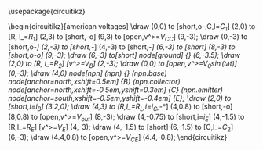 ---
---
\usepackage{circuitikz}

\begin{circuitikz}[american voltages]
\draw 
(0,0) to [short,o-,C,l=$C_1$] (2,0)
to [R, l_=$R_1$] (2,3)
to [short,-o] (9,3)
to [open,v^>=$V_{CC}$] (9,-3);
\draw 
(0,-3) to [short,o-*] (2,-3)
to [short,-*] (4,-3)
to [short,-*] (6,-3)
to [short] (8,-3)
to [short,o-o] (9,-3);
\draw 
(6,-3) to[short] node[ground] {} (6,-3.5);
\draw 
(2,0) to [R, l_=$R_2$] [v^>=$V_B$] (2,-3);
\draw
(0,0) to [open,v^>=$V_0\sin(\omega t)$] (0,-3);
\draw 
(4,0) node[npn] (npn) {}
(npn.base) node[anchor=north,xshift=0.5em] {B}
(npn.collector) node[anchor=north,xshift=-0.5em,yshift=0.3em] {C}
(npn.emitter) node[anchor=south,xshift=-0.5em,yshift=-0.4em] {E};
\draw 
(2,0) to [short,i=$i_B$] (3.2,0);
\draw
(4,3) to [R,l_=$R_L$,i=$i_C$,*-*] (4,0.8)
to [short,-o] (8,0.8)
to [open,v^>=$V_{out}$] (8,-3);
\draw 
(4,-0.75) to [short,i=$i_E$] (4,-1.5)
to [R,l_=$R_E$] [v^>=$V_E$] (4,-3);
\draw 
(4,-1.5) to [short] (6,-1.5)
to [C,l_=$C_2$] (6,-3);
\draw 
(4.4,0.8) to [open,v^>=$V_{CE}$] (4.4,-0.8);
\end{circuitikz}